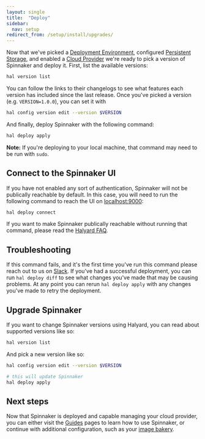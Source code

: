 ```yaml
---
layout: single
title:  "Deploy"
sidebar:
  nav: setup
redirect_from: /setup/install/upgrades/
---
```


Now that we've picked a [Deployment Environment](/setup/install/environment/),
configured [Persistent Storage](/setup/install/storage/), and enabled a [Cloud
Provider](/setup/providers/) we're ready to pick a version of Spinnaker
and deploy it. First, list the available versions:

```bash
hal version list
```

You can follow the links to their changelogs to see what features each version
has included since the last release. Once you've picked a version (e.g.
`VERSION=1.0.0`), you can set it with 

```bash
hal config version edit --version $VERSION
```

And finally, deploy Spinnaker with the following command:

```bash
hal deploy apply
```

__Note:__ If you're deploying to your local machine, that command may need to
be run with `sudo`.

## Connect to the Spinnaker UI

If you have not enabled any sort of authentication, Spinnaker will not be
publically reachable by default. In this case, you will need to run the 
following command to reach the UI on [localhost:9000](http://localhost:9000):

```bash
hal deploy connect
```

If you want to make Spinnaker publically reachable without running that command,
please read the [Halyard FAQ](/setup/quickstart/faq/).

## Troubleshooting

If this command fails, and it's the first time you've run this command please
reach out to us on [Slack](http://join.spinnaker.io). If you've had a successful
deployment, you can run `hal deploy diff` to see what changes you've made that
may be causing problems. At any point you can rerun `hal deploy apply` with any
changes you've made to retry the deployment.

## Upgrade Spinnaker

If you want to change Spinnaker versions using Halyard, you can read about
supported versions like so:

```bash
hal version list
```

And pick a new version like so:

```bash
hal config version edit --version $VERSION

# this will update Spinnaker
hal deploy apply 
```

## Next steps

Now that Spinnaker is deployed and capable managing your cloud provider, you
can either visit the [Guides](/guides/) pages to learn how to use Spinnaker, or
continue with additional configuration, such as your [image bakery](/setup/bakery/).
